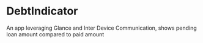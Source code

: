 DebtIndicator
=============

An app leveraging Glance and Inter Device Communication, shows pending loan amount compared to paid amount
